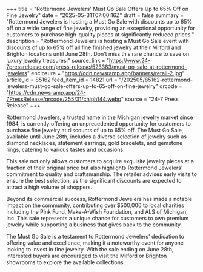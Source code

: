 +++
title = "Rottermond Jewelers' Must Go Sale Offers Up to 65% Off on Fine Jewelry"
date = "2025-05-31T07:00:16Z"
draft = false
summary = "Rottermond Jewelers is hosting a Must Go Sale with discounts up to 65% off on a wide range of fine jewelry, providing an exceptional opportunity for customers to purchase high-quality pieces at significantly reduced prices."
description = "Rottermond Jewelers is hosting a Must Go Sale event with discounts of up to 65% off all fine finished jewelry at their Milford and Brighton locations until June 28th. Don't miss this rare chance to save on luxury jewelry treasures!"
source_link = "https://www.24-7pressrelease.com/press-release/523383/must-go-sale-at-rottermond-jewelers"
enclosure = "https://cdn.newsramp.app/banners/retail-2.jpg"
article_id = 85162
feed_item_id = 14821
url = "/202505/85162-rottermond-jewelers-must-go-sale-offers-up-to-65-off-on-fine-jewelry"
qrcode = "https://cdn.newsramp.app/24-7PressRelease/qrcode/255/31/chiph144.webp"
source = "24-7 Press Release"
+++

<p>Rottermond Jewelers, a trusted name in the Michigan jewelry market since 1984, is currently offering an unprecedented opportunity for customers to purchase fine jewelry at discounts of up to 65% off. The Must Go Sale, available until June 28th, includes a diverse selection of jewelry such as diamond necklaces, statement earrings, gold bracelets, and gemstone rings, catering to various tastes and occasions.</p><p>This sale not only allows customers to acquire exquisite jewelry pieces at a fraction of their original price but also highlights Rottermond Jewelers' commitment to quality and craftsmanship. The retailer advises early visits to ensure the best selection, as the significant discounts are expected to attract a high volume of shoppers.</p><p>Beyond its commercial success, Rottermond Jewelers has made a notable impact on the community, contributing over $500,000 to local charities including the Pink Fund, Make-A-Wish Foundation, and ALS of Michigan, Inc. This sale represents a unique chance for customers to own premium jewelry while supporting a business that gives back to the community.</p><p>The Must Go Sale is a testament to Rottermond Jewelers' dedication to offering value and excellence, making it a noteworthy event for anyone looking to invest in fine jewelry. With the sale ending on June 28th, interested buyers are encouraged to visit the Milford or Brighton showrooms to explore the available collections.</p>